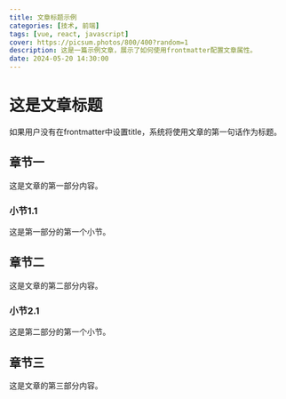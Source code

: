 ```yaml
---
title: 文章标题示例
categories: [技术, 前端]
tags: [vue, react, javascript]
cover: https://picsum.photos/800/400?random=1
description: 这是一篇示例文章，展示了如何使用frontmatter配置文章属性。
date: 2024-05-20 14:30:00
---
```


# 这是文章标题

如果用户没有在frontmatter中设置title，系统将使用文章的第一句话作为标题。

## 章节一

这是文章的第一部分内容。

### 小节1.1

这是第一部分的第一个小节。

## 章节二

这是文章的第二部分内容。

### 小节2.1

这是第二部分的第一个小节。

## 章节三

这是文章的第三部分内容。